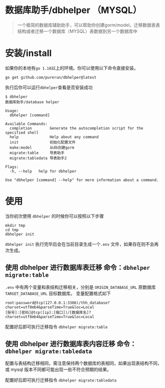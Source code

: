# 数据库助手/dbhelper （MYSQL）

> 一个极简的数据库辅助助手，可以帮助你创建gorm/model，迁移数据表表结构或者迁移一个数据库（MYSQL）表数据到另一个数据库中

# 安装/install

如果你的本地有`go 1.18`以上的环境。你可以使用以下命令直接安装。

```
go get github.com/purerun/dbhelper@latest
```

执行后你可以运行`dbhelper`查看是否安装成功

```
$ dbhelper 
数据库助手/database helper

Usage:
  dbhelper [command]

Available Commands:
  completion        Generate the autocompletion script for the specified shell
  help              Help about any command
  init              初始化配置文件
  make:model        从db创建gorm
  migrate:table     导表助手
  migrate:tabledata 导表助手2

Flags:
  -h, --help   help for dbhelper

Use "dbhelper [command] --help" for more information about a command.

```

# 使用

当你初次使用 `dbhelper` 的时候你可以按照以下步骤

```shell
mkdir tmp
cd tmp
dbhelper init
```

`dbhelper init` 执行完毕后会在当前目录生成一个`.env` 文件，如果存在则不会再次生成。

## 使用 dbhelper 进行数据库表迁移 命令：`dbhelper migrate:table`

`.env` 中有两个变量和表结构迁移相关，分别是 `ORIGIN_DATABASE_URL` 原数据库 `TARGET_DATABASE_URL` 目标数据库。
变量配置格式如下

```
root:password@tcp(127.0.0.1:3306)/thh_database?charset=utf8mb4&parseTime=True&loc=Local
[账号]:[密码]@tcp([ip]:[端口])/[数据库名]?charset=utf8mb4&parseTime=True&loc=Local
```

配置好后即可执行迁移指令 `dbhelper migrate:table`

## 使用 dbhelper 进行数据库表内容迁移 命令：`dbhelper migrate:tabledata`

配置与表结构迁移相同，需注意保持两个数据库的表相同，如果出现表结构不同，或 mysql 版本不同都可能出现一些不符合预期的结果。

配置好后即可执行迁移指令 `dbhelper migrate:tabledata`